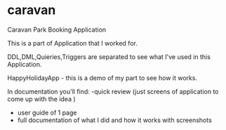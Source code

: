 # caravan
Caravan Park Booking Application

This is a part of Application that I worked for.

DDL,DML,Quieries,Triggers are separated to see what I've used in this Application.

HappyHolidayApp - this is a demo of my part to see how it works. 

In documentation you'll find:
-quick review (just screens of application to come up with the idea )
- user guide of 1 page
- full documentation of what I did and how it works with screenshots 
